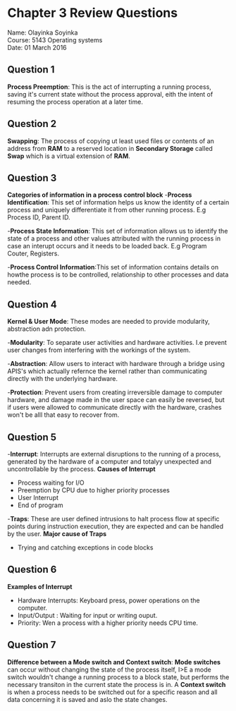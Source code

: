 # Chapter 3 Review Questions
Name: Olayinka Soyinka  
Course: 5143 Operating systems  
Date: 01 March 2016  

## Question 1 

**Process Preemption**: This is the act of interrupting a running process, saving it's current state without the process approval, eith the intent of resuming the process operation at a later time.

## Question 2

**Swapping**: The process of copying ut least used files or contents of an address from **RAM** to a reserved location in **Secondary Storage** called **Swap** which is a virtual extension of **RAM**.

## Question 3

**Categories of information in a process control block**
-**Process Identification**: This set of information helps us know the identity of a certain process and uniquely differentiate it from other running process. E.g Process ID, Parent ID.

-**Process State Information**: This set of information allows us to identify the state of a process and other values attributed with the running process in case an interupt occurs and it needs to be loaded back. E.g Program Couter, Registers.

-**Process Control Information**:This set of information contains details on howthe process is to be controlled, relationship to other processes and data needed.

## Question 4

**Kernel & User Mode**:  These modes are needed to provide modularity, abstraction adn protection.

-**Modularity**: To separate user activities and hardware activities. I.e prevent user changes from interfering with the workings of the system.

-**Abstraction**: Allow users to interact with hardware through a bridge using APIS's which actually refernce the kernel rather than communicating directly with the underlying hardware.

-**Protection**: Prevent users from creating irreversible damage to computer hardware, and damage made in the user space can easily be reversed, but if users were allowed to communicate directly with the hardware, crashes won't be alll that easy to recover from.

## Question 5

-**Interrupt**: Interrupts are external disruptions to the running of a process, generated by the hardware of a computer and totalyy unexpected and uncontrollable by the process. 
  **Causes of Interrupt**
  - Process waiting for I/O
  - Preemption by CPU due to higher priority processes
  - User Interrupt
  - End of program
  
-**Traps**: These are user defined intrusions to halt process flow at specific points during instruction execution, they are expected and can be handled by the user.
  **Major cause of Traps**
  - Trying and catching exceptions in code blocks

## Question 6
**Examples of Interrupt**
- Hardware Interrupts: Keyboard press, power operations on the computer.
- Input/Output : Waiting for input or writing ouput.
- Priority: Wen a process with a higher priority needs CPU time.

## Question 7
**Difference between a Mode switch and Context switch**: **Mode switches** can occur without changing the state of the process itself, I>E a mode switch wouldn't change a running process to a block state, but performs the necessary transiton in the current state the process is in. A **Context switch** is when a process needs to be switched out for a specific reason and all data concerning it is saved and aslo the state changes.
